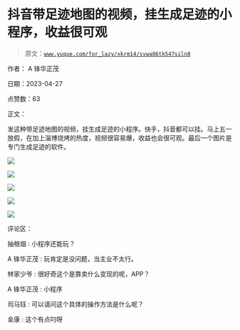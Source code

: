 # 抖音带足迹地图的视频，挂生成足迹的小程序，收益很可观

> 原文：[`www.yuque.com/for_lazy/xkrm14/svwa86tk547siln8`](https://www.yuque.com/for_lazy/xkrm14/svwa86tk547siln8)

作者： A 锋华正茂

日期：2023-04-27

点赞数：63

正文：

发这种带足迹地图的视频，挂生成足迹的小程序。快手，抖音都可以挂。马上五一放假，在加上淄博烧烤的热度，视频很容易爆，收益也会很可观。最后一个图片是专门生成足迹的软件。

![](img/328509dfb4bccadcb8db73dc789b9881.png)

![](img/0faf4bf9d7e0fb1fb0c99a425851e131.png)

![](img/098c44a58035bc1dd5bb41933d0c5c6f.png)

![](img/365820c036a0f8f1c7872f074ad34c28.png)

![](img/ea8acef9d3c5e1d93145da579b9363d5.png)

评论区：

抽根烟 : 小程序还能玩？

A 锋华正茂 : 玩肯定是没问题，当主业不太行。

林家少爷 : 很好奇这个是靠卖什么变现的呢，APP？

A 锋华正茂 : 小程序

司马钰 : 可以请问这个具体的操作方法是什么呢？

金康 : 这个有点叼呀

